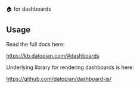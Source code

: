:house: for dashboards

## Usage

Read the full docs here:

https://kb.datopian.com/#dashboards

Underlying library for rendering dashboards is here:

https://github.com/datopian/dashboard-js/
